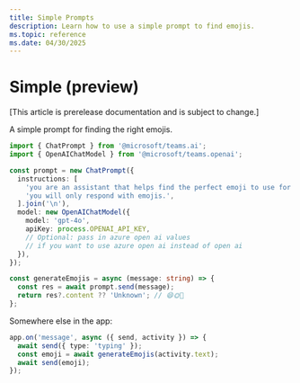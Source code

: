 ```yaml
---
title: Simple Prompts
description: Learn how to use a simple prompt to find emojis.
ms.topic: reference
ms.date: 04/30/2025
---
```


# Simple (preview)

[This article is prerelease documentation and is subject to change.]

A simple prompt for finding the right emojis.

```typescript
import { ChatPrompt } from '@microsoft/teams.ai';
import { OpenAIChatModel } from '@microsoft/teams.openai';

const prompt = new ChatPrompt({
  instructions: [
    'you are an assistant that helps find the perfect emoji to use for a given situation.',
    'you will only respond with emojis.',
  ].join('\n'),
  model: new OpenAIChatModel({
    model: 'gpt-4o',
    apiKey: process.OPENAI_API_KEY,
    // Optional: pass in azure open ai values
    // if you want to use azure open ai instead of open ai
  }),
});

const generateEmojis = async (message: string) => {
  const res = await prompt.send(message);
  return res?.content ?? 'Unknown'; // 😄🌞🎉
};
```

Somewhere else in the app:

```typescript
app.on('message', async ({ send, activity }) => {
  await send({ type: 'typing' });
  const emoji = await generateEmojis(activity.text);
  await send(emoji);
});
```